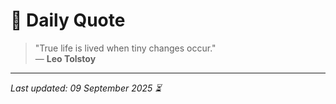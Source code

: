 # 📜 Daily Quote

> "True life is lived when tiny changes occur."  
> — **Leo Tolstoy**

---

_Last updated: 09 September 2025 ⏳_
